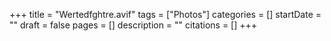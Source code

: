 +++
title = "Wertedfghtre.avif"
tags = ["Photos"]
categories = []
startDate = ""
draft = false
pages = []
description = ""
citations = []
+++
